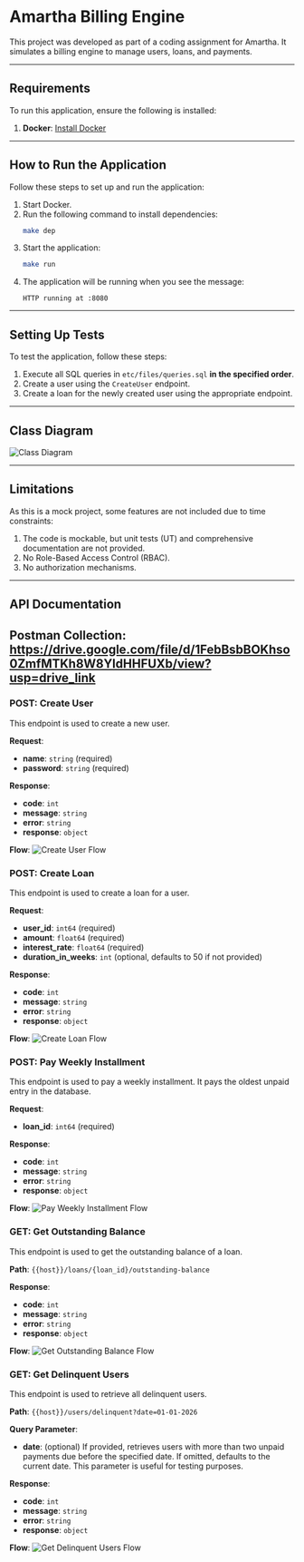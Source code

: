 # Amartha Billing Engine

This project was developed as part of a coding assignment for Amartha. It simulates a billing engine to manage users, loans, and payments.

---

## Requirements

To run this application, ensure the following is installed:

1. **Docker**: [Install Docker](https://docs.docker.com/get-docker/)

---

## How to Run the Application

Follow these steps to set up and run the application:

1. Start Docker.
2. Run the following command to install dependencies:
   ```bash
   make dep
   ```
3. Start the application:
   ```bash
   make run
   ```
4. The application will be running when you see the message:
   ```
   HTTP running at :8080
   ```

---

## Setting Up Tests

To test the application, follow these steps:

1. Execute all SQL queries in `etc/files/queries.sql` **in the specified order**.
2. Create a user using the `CreateUser` endpoint.
3. Create a loan for the newly created user using the appropriate endpoint.

---

## Class Diagram

![Class Diagram](image.png)

---

## Limitations

As this is a mock project, some features are not included due to time constraints:

1. The code is mockable, but unit tests (UT) and comprehensive documentation are not provided.
2. No Role-Based Access Control (RBAC).
3. No authorization mechanisms.

---

## API Documentation

## Postman Collection: https://drive.google.com/file/d/1FebBsbBOKhso0ZmfMTKh8W8YldHHFUXb/view?usp=drive_link

### POST: Create User

This endpoint is used to create a new user.

**Request**:

- **name**: `string` (required)
- **password**: `string` (required)

**Response**:

- **code**: `int`
- **message**: `string`
- **error**: `string`
- **response**: `object`

**Flow**:
![Create User Flow](image-1.png)

### POST: Create Loan

This endpoint is used to create a loan for a user.

**Request**:

- **user_id**: `int64` (required)
- **amount**: `float64` (required)
- **interest_rate**: `float64` (required)
- **duration_in_weeks**: `int` (optional, defaults to 50 if not provided)

**Response**:

- **code**: `int`
- **message**: `string`
- **error**: `string`
- **response**: `object`

**Flow**:
![Create Loan Flow](image-2.png)

### POST: Pay Weekly Installment

This endpoint is used to pay a weekly installment. It pays the oldest unpaid entry in the database.

**Request**:

- **loan_id**: `int64` (required)

**Response**:

- **code**: `int`
- **message**: `string`
- **error**: `string`
- **response**: `object`

**Flow**:
![Pay Weekly Installment Flow](image-3.png)

### GET: Get Outstanding Balance

This endpoint is used to get the outstanding balance of a loan.

**Path**: `{{host}}/loans/{loan_id}/outstanding-balance`

**Response**:

- **code**: `int`
- **message**: `string`
- **error**: `string`
- **response**: `object`

**Flow**:
![Get Outstanding Balance Flow](image-4.png)

### GET: Get Delinquent Users

This endpoint is used to retrieve all delinquent users.

**Path**: `{{host}}/users/delinquent?date=01-01-2026`

**Query Parameter**:

- **date**: (optional) If provided, retrieves users with more than two unpaid payments due before the specified date. If omitted, defaults to the current date. This parameter is useful for testing purposes.

**Response**:

- **code**: `int`
- **message**: `string`
- **error**: `string`
- **response**: `object`

**Flow**:
![Get Delinquent Users Flow](image-5.png)
